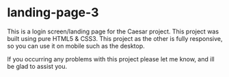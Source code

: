 # landing-page-3
This is a login screen/landing page for the Caesar project. 
This project was built using pure HTML5 & CSS3. 
This project as the other is fully responsive, so you can use it on mobile such as the desktop.

If you occurring any problems with this project please let me know, and ill be glad to assist you.
